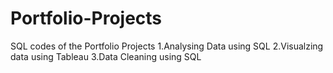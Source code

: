 # Portfolio-Projects
SQL codes of the Portfolio Projects
1.Analysing Data using SQL
2.Visualzing data using Tableau
3.Data Cleaning using SQL
